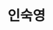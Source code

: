 ---
title: 인숙영
role: 전북대학교 컴퓨터인공지능학부 3학년 재학생
avatar: avatar.jpg
bio: 사용자 중심의 웹 경험을 만드는 것이 제 열정입니다. 현재 전북대학교에서 컴퓨터 과학을 공부하며, 특히 React와 TypeScript로 인터랙티브한 웹 애플리케이션을 개발하는 데 관심이 많습니다.

interests:
  - 웹 개발 (React, TypeScript)
  - 사용자 경험 (UX) 디자인
  - 반응형 웹 디자인
  - 알고리즘 문제 해결
  - 오픈소스 프로젝트 기여

education:
  courses:
    - course: 컴퓨터인공지능학부 재학
      institution: 전북대학교
      year: 2023년 3월 - 현재
    

experience:
  - title: SW 멘토링 프로그램 - 멘티
    company: 전북대학교
    company_url: 'https://jbnu.ac.kr'
    date_start: '2024-09-11'
    date_end: '2024-12-13'
    description: |
      - 실무 기술 향상을 위한 체계적인 멘토링 프로그램 참여
      - 선배 멘토와 긴밀히 협력하여 실무 프로그래밍 능력 개발
      - 업계 모범 사례 및 전문적 개발 전략에 대한 통찰력 습득
      - React와 TypeScript를 포함한 프론트엔드 개발 기술에 집중

  - title: 코알라 알고리즘 동아리 - 활동 멤버
    company: 전북대학교
    company_url: 'https://jbnu.ac.kr'
    date_start: '2024-03-02'
    date_end: '2024-06-20'
    description: |
      - 정기적인 알고리즘 문제 해결 세션 및 대회 참여
      - 논리적 사고 및 분석적 문제 해결 능력 개발
      - 복잡한 알고리즘 챌린지에서 동료들과 협력
      - 데이터 구조 및 알고리즘 최적화 기법에 대한 이해 향상

organizations:
  - name: 전북대학교
    url: 'https://jbnu.ac.kr'

social:
  - icon: github
    icon_pack: fab
    link: https://github.com/abc202313746
  - icon: envelope
    icon_pack: fas
    link: mailto:isy0110@jbnu.ac.kr
  - icon: instagram
    icon_pack: fab
    link: https://www.instagram.com/insookyoung/
  - icon: file-pdf
    icon_pack: fas
    link: /uploads/resume.pdf

aliases:
  - /authors/admin/
  - /authors/admin/index.html
---